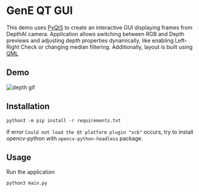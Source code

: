 # GenE QT GUI

This demo uses [PyQt5](https://pypi.org/project/PyQt5/) to create an interactive GUI displaying frames from DepthAI camera. 
Application allows switching between RGB and Depth previews and adjusting depth properties dynamically, like enabling Left-Right Check or changing median filtering.
Additionally, layout is built using [QML](https://doc.qt.io/qt-5/qtqml-index.html)

## Demo

![depth gif](https://user-images.githubusercontent.com/5244214/151853892-1820f30e-22cd-49a4-9a10-b20970296e4d.gif)

## Installation

```
python3 -m pip install -r requirements.txt
```

If error `Could not load the Qt platform plugin "xcb"` occurs, try to install opencv-python with `opencv-python-headless` package.

## Usage

Run the application

```
python3 main.py
```